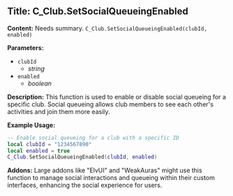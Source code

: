 ## Title: C_Club.SetSocialQueueingEnabled

**Content:**
Needs summary.
`C_Club.SetSocialQueueingEnabled(clubId, enabled)`

**Parameters:**
- `clubId`
  - *string*
- `enabled`
  - *boolean*

**Description:**
This function is used to enable or disable social queueing for a specific club. Social queueing allows club members to see each other's activities and join them more easily.

**Example Usage:**
```lua
-- Enable social queueing for a club with a specific ID
local clubId = "1234567890"
local enabled = true
C_Club.SetSocialQueueingEnabled(clubId, enabled)
```

**Addons:**
Large addons like "ElvUI" and "WeakAuras" might use this function to manage social interactions and queueing within their custom interfaces, enhancing the social experience for users.
